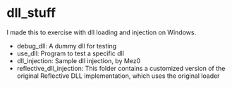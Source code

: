 # dll_stuff


I made this to exercise with dll loading and injection on Windows.

- debug_dll: A dummy dll for testing
- use_dll: Program to test a specific dll
- dll_injection: Sample dll injection, by Mez0
- reflective_dll_injection: This folder contains a customized version of the original Reflective DLL implementation, which uses the original loader 
